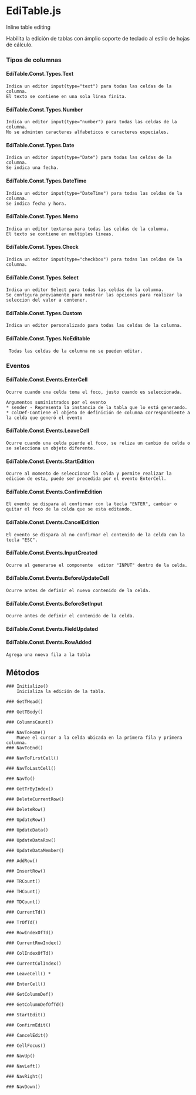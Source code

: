 # EdiTable.js
Inline table editing

Habilita la edición de tablas con ámplio soporte de teclado al estilo de hojas de cálculo.
### Tipos de columnas

#### EdiTable.Const.Types.Text
	Indica un editor input(type="text") para todas las celdas de la columna.
	El texto se contiene en una sola linea finita.
#### EdiTable.Const.Types.Number
	Indica un editor input(type="number") para todas las celdas de la columna.
	No se adminten caracteres alfabeticos o caracteres especiales.
	
#### EdiTable.Const.Types.Date
	Indica un editor input(type="Date") para todas las celdas de la columna.
	Se indica una fecha.
	
#### EdiTable.Const.Types.DateTime
	Indica un editor input(type="DateTime") para todas las celdas de la columna.
	Se indica fecha y hora.
	
#### EdiTable.Const.Types.Memo
	Indica un editor textarea para todas las celdas de la columna.
	El texto se contiene en multiples lineas.
	
#### EdiTable.Const.Types.Check
	Indica un editor input(type="checkbox") para todas las celdas de la columna.
	
#### EdiTable.Const.Types.Select
	Indica un editor Select para todas las celdas de la columna.
	Se configura previamente para mostrar las opciones para realizar la seleccion del valor a contener.
	
#### EdiTable.Const.Types.Custom
	Indica un editor personalizado para todas las celdas de la columna.
	
#### EdiTable.Const.Types.NoEditable
	 Todas las celdas de la columna no se pueden editar.



### Eventos

#### EdiTable.Const.Events.EnterCell
	Ocurre cuando una celda toma el foco, justo cuando es seleccionada.
	
	Argumentos suministrados por el evento
	* sender - Representa la instancia de la tabla que lo está generando.
	* colDef-Contiene el objeto de definición de columna correspondiente a la celda que generó el evento
	
#### EdiTable.Const.Events.LeaveCell
	Ocurre cuando una celda pierde el foco, se reliza un cambio de celda o se selecciona un objeto diferente.

#### EdiTable.Const.Events.StartEdition
	Ocurre al momento de seleccionar la celda y permite realizar la edicion de esta, puede ser precedida por el evento EnterCell.

#### EdiTable.Const.Events.ConfirmEdition
	El evento se dispara al confirmar con la tecla "ENTER", cambiar o quitar el foco de la celda que se esta editando.

#### EdiTable.Const.Events.CancelEdition
	El evento se dispara al no confirmar el contenido de la celda con la tecla "ESC".

#### EdiTable.Const.Events.InputCreated
	Ocurre al generarse el componente  editor "INPUT" dentro de la celda.

#### EdiTable.Const.Events.BeforeUpdateCell
	Ocurre antes de definir el nuevo contenido de la celda.

#### EdiTable.Const.Events.BeforeSetInput
	Ocurre antes de definir el contenido de la celda.

#### EdiTable.Const.Events.FieldUpdated

#### EdiTable.Const.Events.RowAdded
	Agrega una nueva fila a la tabla
	
## Métodos

	### Initialize()
		Inicializa la edición de la tabla.
		
	### GetTHead()

	### GetTBody()

	### ColumnsCount()

	### NavToHome()
		Mueve el cursor a la celda ubicada en la primera fila y primera columna.
	### NavToEnd()

	### NavToFirstCell()

	### NavToLastCell()

	### NavTo()

	### GetTrByIndex()

	### DeleteCurrentRow()

	### DeleteRow()

	### UpdateRow()

	### UpdateData()

	### UpdateDataRow()

	### UpdateDataMember()

	### AddRow()

	### InsertRow()

	### TRCount()

	### THCount()

	### TDCount()

	### CurrentTd()

	### TrOfTd()

	### RowIndexOfTd()

	### CurrentRowIndex()

	### ColIndexOfTd()

	### CurrentColIndex()

	### LeaveCell() * 

	### EnterCell()

	### GetColumnDef()

	### GetColumnDefOfTd()

	### StartEdit()

	### ConfirmEdit()

	### CancelEdit()

	### CellFocus()

	### NavUp()

	### NavLeft()

	### NavRight()

	### NavDown()
